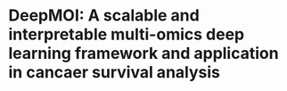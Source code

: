 # DeepMOI: A scalable and interpretable multi-omics deep learning framework and application in cancaer survival analysis